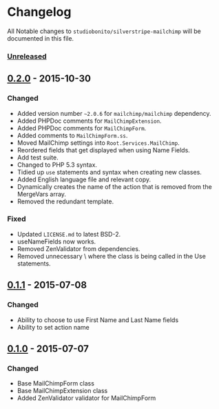 # Changelog

All Notable changes to `studiobonito/silverstripe-mailchimp` will be documented in this file.

### [Unreleased]

## [0.2.0] - 2015-10-30
### Changed
- Added version number `~2.0.6` for `mailchimp/mailchimp` dependency.
- Added PHPDoc comments for `MailChimpExtension`.
- Added PHPDoc comments for `MailChimpForm`.
- Added comments to `MailChimpForm.ss`.
- Moved MailChimp settings into `Root.Services.MailChimp`.
- Reordered fields that get displayed when using Name Fields.
- Add test suite.
- Changed to PHP 5.3 syntax.
- Tidied up `use` statements and syntax when creating new classes.
- Added English language file and relevant copy.
- Dynamically creates the name of the action that is removed from the MergeVars array.
- Removed the redundant template.

### Fixed
- Updated `LICENSE.md` to latest BSD-2.
- useNameFields now works.
- Removed ZenValidator from dependencies.
- Removed unnecessary \ where the class is being called in the Use statements.


## [0.1.1] - 2015-07-08
### Changed
- Ability to choose to use First Name and Last Name fields
- Ability to set action name


## [0.1.0] - 2015-07-07
### Changed
- Base MailChimpForm class
- Base MailChimpExtension class
- Added ZenValidator validator for MailChimpForm

[Unreleased]: https://github.com/studiobonito/silverstripe-google-analytics/compare/0.2.0...HEAD
[0.2.0]: https://github.com/studiobonito/silverstripe-google-analytics/compare/0.1.1...0.2.0
[0.1.1]: https://github.com/studiobonito/silverstripe-google-analytics/compare/0.1.0...0.1.1
[0.1.0]: https://github.com/studiobonito/silverstripe-google-analytics/compare/bce62ad...0.1.0